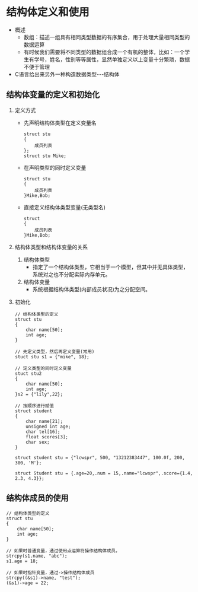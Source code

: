 # 结构体定义和使用
* 概述
    * 数组：描述一组具有相同类型数据的有序集合，用于处理大量相同类型的数据运算
    * 有时候我们需要将不同类型的数据组合成一个有机的整体，比如：一个学生有学号，姓名，性别等等属性，显然单独定义以上变量十分繁琐，数据不便于管理
* C语言给出来另外一种构造数据类型---结构体
## 结构体变量的定义和初始化
1. 定义方式
    * 先声明结构体类型在定义变量名
        ```
        struct stu
        {
            成员列表
        };
        struct stu Mike;
        ```
    * 在声明类型的同时定义变量
        ```
        struct stu
        {
            成员列表
        }Mike,Bob;
        ```
    * 直接定义结构体类型变量(无类型名)
        ```
        struct 
        {
            成员列表
        }Mike,Bob;
        ```
2. 结构体类型和结构体变量的关系
    1. 结构体类型
        * 指定了一个结构体类型，它相当于一个模型，但其中并无具体类型，系统对之也不分配实际内存单元。
    2. 结构体变量
        * 系统根据结构体类型(内部成员状况)为之分配空间。

3. 初始化
    ```
    // 结构体类型的定义
    struct stu
    {
        char name[50];
        int age;
    }

    // 先定义类型，然后再定义变量(常用)
    stuct stu s1 = {"mike", 18};

    // 定义类型的同时定义变量
    stuct stu2
    {
        char name[50];
        int age;
    }s2 = {"lily",22};
    ```
    ```
    // 按顺序进行赋值
    struct student
    {
        char name[21];
        unsigned int age;
        char tel[16];
        float scores[3];
        char sex;
    }

    struct student stu = {"lcwspr", 500, "13212383447", 100.0f, 200, 300, 'M'};
    ```
    ```
    struct Student stu = {.age=20,.num = 15,.name="lcwspr",.score={1.4, 2.3, 4.3}};
    ```
## 结构体成员的使用
```
// 结构体类型的定义
struct stu
{
    char name[50];
    int age;
}

// 如果时普通变量，通过使用点运算符操作结构体成员。
strcpy(s1.name, "abc");
s1.age = 18;

// 如果时指针变量，通过->操作结构体成员
strcpy((&s1)->name, "test");
(&s1)->age = 22;
```
